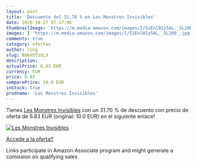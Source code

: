 ```yaml
---
layout: post
title: 'Descuento del 31.70 % en Les Monstres Invisibles'
date: 2020-10-27 07:17:06
thumbnailImage: 'https://m.media-amazon.com/images/I/51Enl02y5AL._SL200_.jpg'
images: [ 'https://m.media-amazon.com/images/I/51Enl02y5AL._SL200_.jpg' ]
comments: true
category: ofertas
author: ring
slug: B06XPTSSLX
description:
actualPrice: 6.83 EUR
currency: EUR
price: 6.83
comparePrice: 10.0 EUR
inStock: true
prodname: 'Les Monstres Invisibles'
---
```


Tienes [Les Monstres Invisibles](https://www.amazon.fr/dp/B06XPTSSLX/?tag=tolees0d-21) con un 31.70 % de descuento con precio de oferta de 6.83 EUR (original: 10.0 EUR) en el siguiente enlace!

[![Les Monstres Invisibles](https://m.media-amazon.com/images/I/51Enl02y5AL._SL200_.jpg)](https://www.amazon.fr/dp/B06XPTSSLX/?tag=tolees0d-21)

[Accede a la oferta!!](https://www.amazon.fr/dp/B06XPTSSLX/?tag=tolees0d-21)

Links participate in Amazon Associate program and might generate a comission on qualifying sales


